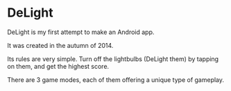 # DeLight
DeLight is my first attempt to make an Android app.

It was created in the autumn of 2014.

Its rules are very simple. Turn off the lightbulbs (DeLight them) by tapping on them, and get the highest score.

There are 3 game modes, each of them offering a unique type of gameplay.
